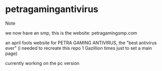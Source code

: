 # petragamingantivirus
> [!NOTE]
> we now have an smp, this is the website: petragamingsmp.com

an april fools website for PETRA GAMING ANTIVIRUS, the "best antivirus ever"
(i needed to recreate this repo 1 Gazillion times just to set a main page)

currently working on the pc version
